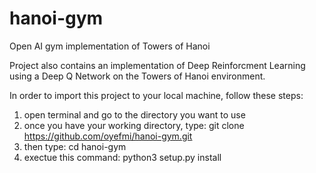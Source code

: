 # hanoi-gym
Open AI gym implementation of Towers of Hanoi

Project also contains an implementation of Deep Reinforcment Learning using a Deep Q Network on the Towers of Hanoi environment.

In order to import this project to your local machine, follow these steps:
  1. open terminal and go to the directory you want to use
  2. once you have your working directory, type: 
      git clone https://github.com/oyefmi/hanoi-gym.git
  3. then type: cd hanoi-gym
  4. exectue this command: python3 setup.py install
